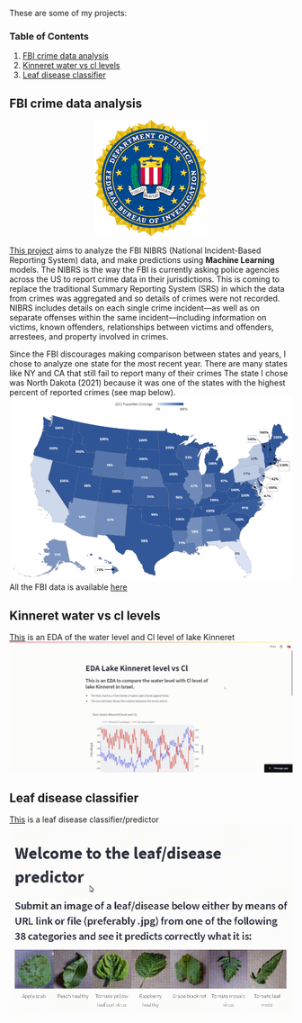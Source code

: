 These are some of my projects:
### Table of Contents
1. [FBI crime data analysis](#fbi-crime-data-analysis)
2. [Kinneret water vs cl levels](#kinneret-water-vs-cl-levels)
3. [Leaf disease classifier](#leaf-disease-classifier)

## FBI crime data analysis
<p align="center">
<img src="images/FBI.png" alt="drawing" width="200"/>
</p>

[This project](https://github.com/apollner/apollner.github.io/blob/main/FBI%20project/predicting-age-and-race-of-offender-nd-2021.ipynb) aims to analyze the FBI NIBRS (National Incident-Based Reporting System) data, and make predictions using **Machine Learning** models. The NIBRS is the way the FBI is currently asking police agencies across the US to report crime data in their jurisdictions. This is coming to replace the traditional Summary Reporting System (SRS) in which the data from crimes was aggregated and so details of crimes were not recorded.
NIBRS includes details on each single crime incident—as well as on separate offenses within the same incident—including information on victims, known offenders, relationships between victims and offenders, arrestees, and property involved in crimes.

Since the FBI discourages making comparison between states and years, I chose to analyze one state for the most recent year. 
There are many states like NY and CA that still fail to report many of their crimes 
The state I chose was North Dakota (2021) because it was one of the states with the highest percent of reported crimes (see map below).
![Alt Text](images/nibrs_pop_coverage_map_2021.png)
All the FBI data is available [here](https://crime-data-explorer.fr.cloud.gov/pages/downloads)



## Kinneret water vs cl levels<a name="Kinneret water vs cl levels"></a>
[This](https://apollner-kinneret-water-kinneret-umvoo0.streamlitapp.com/) is an EDA of the water level and Cl level of lake Kinneret 
![Alt Text](images/streamlit-kinneret-2022-08-29-15-08-06.gif)



## Leaf disease classifier
[This](https://share.streamlit.io/apollner/streamlit_plant_disease_app/main/plant_disease_classification.py)  is a leaf disease classifier/predictor
![Alt Text](images/Streamlit.gif)
